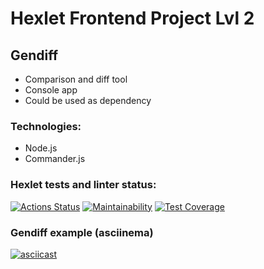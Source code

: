 # Hexlet Frontend Project Lvl 2
## Gendiff
- Comparison and diff tool
- Console app
- Could be used as dependency

### Technologies:
- Node.js
- Commander.js

### Hexlet tests and linter status:
[![Actions Status](https://github.com/redaktorscha/frontend-project-lvl2/workflows/hexlet-check/badge.svg)](https://github.com/redaktorscha/frontend-project-lvl2/actions)
[![Maintainability](https://api.codeclimate.com/v1/badges/0db86e4fad4d4f1806d0/maintainability)](https://codeclimate.com/github/redaktorscha/frontend-project-lvl2/maintainability)
[![Test Coverage](https://api.codeclimate.com/v1/badges/0db86e4fad4d4f1806d0/test_coverage)](https://codeclimate.com/github/redaktorscha/frontend-project-lvl2/test_coverage)

### Gendiff example (asciinema)
[![asciicast](https://asciinema.org/a/463165.svg)](https://asciinema.org/a/463165)
